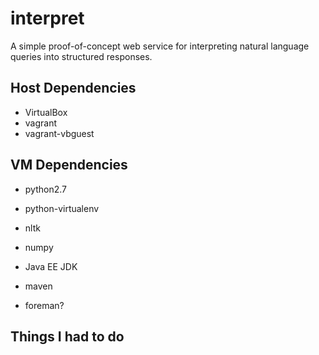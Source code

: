 interpret
=========

A simple proof-of-concept web service for interpreting natural language queries into structured responses.

Host Dependencies
-----------------
 
 * VirtualBox
 * vagrant
 * vagrant-vbguest

VM Dependencies
---------------
 
 * python2.7
 * python-virtualenv
 * nltk
 * numpy

 * Java EE JDK
 * maven

 * foreman?


Things I had to do
------------------
